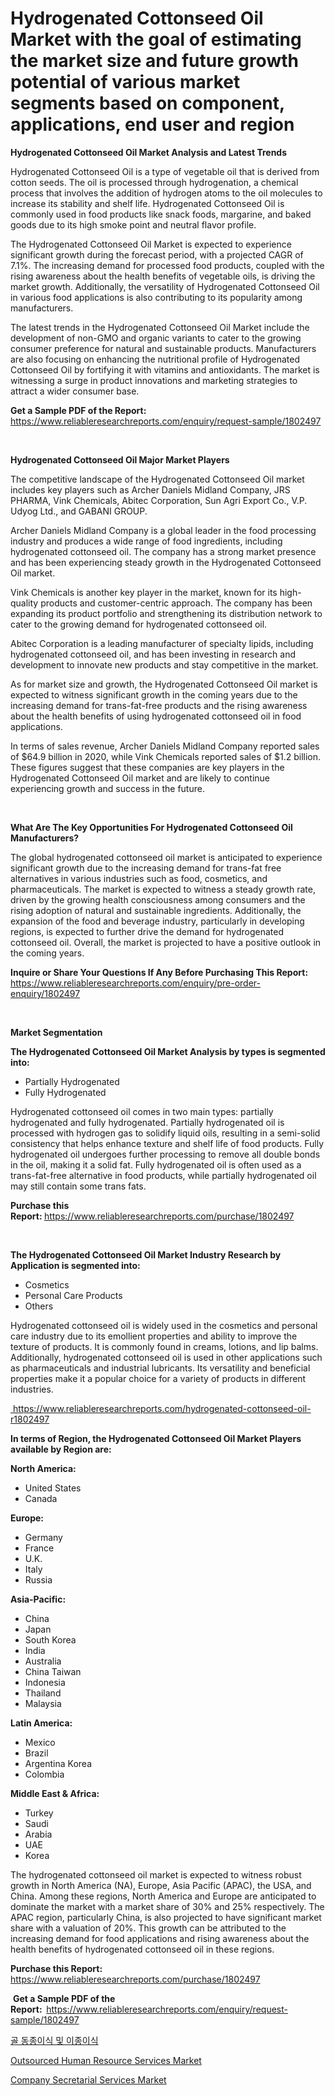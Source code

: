 <p><h1>Hydrogenated Cottonseed Oil Market with the goal of estimating the market size and future growth potential of various market segments based on component, applications, end user and region</h1></p><p><strong>Hydrogenated Cottonseed Oil Market Analysis and Latest Trends</strong></p>
<p><p>Hydrogenated Cottonseed Oil is a type of vegetable oil that is derived from cotton seeds. The oil is processed through hydrogenation, a chemical process that involves the addition of hydrogen atoms to the oil molecules to increase its stability and shelf life. Hydrogenated Cottonseed Oil is commonly used in food products like snack foods, margarine, and baked goods due to its high smoke point and neutral flavor profile.</p><p>The Hydrogenated Cottonseed Oil Market is expected to experience significant growth during the forecast period, with a projected CAGR of 7.1%. The increasing demand for processed food products, coupled with the rising awareness about the health benefits of vegetable oils, is driving the market growth. Additionally, the versatility of Hydrogenated Cottonseed Oil in various food applications is also contributing to its popularity among manufacturers.</p><p>The latest trends in the Hydrogenated Cottonseed Oil Market include the development of non-GMO and organic variants to cater to the growing consumer preference for natural and sustainable products. Manufacturers are also focusing on enhancing the nutritional profile of Hydrogenated Cottonseed Oil by fortifying it with vitamins and antioxidants. The market is witnessing a surge in product innovations and marketing strategies to attract a wider consumer base.</p></p>
<p><strong>Get a Sample PDF of the Report:&nbsp;</strong> <a href="https://www.reliableresearchreports.com/enquiry/request-sample/1802497">https://www.reliableresearchreports.com/enquiry/request-sample/1802497</a></p>
<p>&nbsp;</p>
<p><strong>Hydrogenated Cottonseed Oil Major Market Players</strong></p>
<p><p>The competitive landscape of the Hydrogenated Cottonseed Oil market includes key players such as Archer Daniels Midland Company, JRS PHARMA, Vink Chemicals, Abitec Corporation, Sun Agri Export Co., V.P. Udyog Ltd., and GABANI GROUP. </p><p>Archer Daniels Midland Company is a global leader in the food processing industry and produces a wide range of food ingredients, including hydrogenated cottonseed oil. The company has a strong market presence and has been experiencing steady growth in the Hydrogenated Cottonseed Oil market.</p><p>Vink Chemicals is another key player in the market, known for its high-quality products and customer-centric approach. The company has been expanding its product portfolio and strengthening its distribution network to cater to the growing demand for hydrogenated cottonseed oil.</p><p>Abitec Corporation is a leading manufacturer of specialty lipids, including hydrogenated cottonseed oil, and has been investing in research and development to innovate new products and stay competitive in the market.</p><p>As for market size and growth, the Hydrogenated Cottonseed Oil market is expected to witness significant growth in the coming years due to the increasing demand for trans-fat-free products and the rising awareness about the health benefits of using hydrogenated cottonseed oil in food applications.</p><p>In terms of sales revenue, Archer Daniels Midland Company reported sales of $64.9 billion in 2020, while Vink Chemicals reported sales of $1.2 billion. These figures suggest that these companies are key players in the Hydrogenated Cottonseed Oil market and are likely to continue experiencing growth and success in the future.</p></p>
<p>&nbsp;</p>
<p><strong>What Are The Key Opportunities For Hydrogenated Cottonseed Oil Manufacturers?</strong></p>
<p><p>The global hydrogenated cottonseed oil market is anticipated to experience significant growth due to the increasing demand for trans-fat free alternatives in various industries such as food, cosmetics, and pharmaceuticals. The market is expected to witness a steady growth rate, driven by the growing health consciousness among consumers and the rising adoption of natural and sustainable ingredients. Additionally, the expansion of the food and beverage industry, particularly in developing regions, is expected to further drive the demand for hydrogenated cottonseed oil. Overall, the market is projected to have a positive outlook in the coming years.</p></p>
<p><strong>Inquire or Share Your Questions If Any Before Purchasing This Report:</strong> <a href="https://www.reliableresearchreports.com/enquiry/pre-order-enquiry/1802497">https://www.reliableresearchreports.com/enquiry/pre-order-enquiry/1802497</a></p>
<p>&nbsp;</p>
<p><strong>Market Segmentation</strong></p>
<p><strong>The Hydrogenated Cottonseed Oil Market Analysis by types is segmented into:</strong></p>
<p><ul><li>Partially Hydrogenated</li><li>Fully Hydrogenated</li></ul></p>
<p><p>Hydrogenated cottonseed oil comes in two main types: partially hydrogenated and fully hydrogenated. Partially hydrogenated oil is processed with hydrogen gas to solidify liquid oils, resulting in a semi-solid consistency that helps enhance texture and shelf life of food products. Fully hydrogenated oil undergoes further processing to remove all double bonds in the oil, making it a solid fat. Fully hydrogenated oil is often used as a trans-fat-free alternative in food products, while partially hydrogenated oil may still contain some trans fats.</p></p>
<p><strong>Purchase this Report:&nbsp;</strong><a href="https://www.reliableresearchreports.com/purchase/1802497">https://www.reliableresearchreports.com/purchase/1802497</a></p>
<p>&nbsp;</p>
<p><strong>The Hydrogenated Cottonseed Oil Market Industry Research by Application is segmented into:</strong></p>
<p><ul><li>Cosmetics</li><li>Personal Care Products</li><li>Others</li></ul></p>
<p><p>Hydrogenated cottonseed oil is widely used in the cosmetics and personal care industry due to its emollient properties and ability to improve the texture of products. It is commonly found in creams, lotions, and lip balms. Additionally, hydrogenated cottonseed oil is used in other applications such as pharmaceuticals and industrial lubricants. Its versatility and beneficial properties make it a popular choice for a variety of products in different industries.</p></p>
<p><a href="https://www.reliableresearchreports.com/hydrogenated-cottonseed-oil-r1802497">&nbsp;https://www.reliableresearchreports.com/hydrogenated-cottonseed-oil-r1802497</a></p>
<p><strong>In terms of Region, the Hydrogenated Cottonseed Oil Market Players available by Region are:</strong></p>
<p>
    <p> <strong> North America: </strong>
        <ul>
            <li>United States</li>
            <li>Canada</li>
        </ul>
        </p> 
    <p> <strong> Europe: </strong>
        <ul>
            <li>Germany</li>
            <li>France</li>
            <li>U.K.</li>
            <li>Italy</li>
            <li>Russia</li>
        </ul>
        </p> 
    <p> <strong> Asia-Pacific: </strong>
        <ul>
            <li>China</li>
            <li>Japan</li>
            <li>South Korea</li>
            <li>India</li>
            <li>Australia</li>
            <li>China Taiwan</li>
            <li>Indonesia</li>
            <li>Thailand</li>
            <li>Malaysia</li>
        </ul>
        </p> 
    <p> <strong> Latin America: </strong>
        <ul>
            <li>Mexico</li>
            <li>Brazil</li>
            <li>Argentina Korea</li>
            <li>Colombia</li>
        </ul>
        </p> 
    <p> <strong> Middle East & Africa: </strong>
        <ul>
            <li>Turkey</li>
            <li>Saudi</li>
            <li>Arabia</li>
            <li>UAE</li>
            <li>Korea</li>
        </ul>
    </p>
    </p>
<p><p>The hydrogenated cottonseed oil market is expected to witness robust growth in North America (NA), Europe, Asia Pacific (APAC), the USA, and China. Among these regions, North America and Europe are anticipated to dominate the market with a market share of 30% and 25% respectively. The APAC region, particularly China, is also projected to have significant market share with a valuation of 20%. This growth can be attributed to the increasing demand for food applications and rising awareness about the health benefits of hydrogenated cottonseed oil in these regions.</p></p>
<p><strong>Purchase this Report: </strong><a href="https://www.reliableresearchreports.com/purchase/1802497">https://www.reliableresearchreports.com/purchase/1802497</a></p>
<p>&nbsp;<strong>Get a Sample PDF of the Report:&nbsp;&nbsp;</strong><a href="https://www.reliableresearchreports.com/enquiry/request-sample/1802497">https://www.reliableresearchreports.com/enquiry/request-sample/1802497</a></p>
<p><strong></strong></p>
<p><p><a href="https://github.com/ROBERTS65DAVID/Market-Research-Report-List-1/blob/main/9855973129853.md">골 동종이식 및 이종이식</a></p><p><a href="https://github.com/josesg55/Market-Research-Report-List-3/blob/main/outsourced-human-resource-services-market.md">Outsourced Human Resource Services Market</a></p><p><a href="https://github.com/indrystar/Market-Research-Report-List-4/blob/main/company-secretarial-services-market.md">Company Secretarial Services Market</a></p></p>